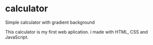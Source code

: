 # calculator
Simple calculator with gradient background

This calculator is my first web aplication. i made with HTML, CSS and JavaScript.

